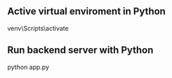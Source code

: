 ## Active virtual enviroment in Python
venv\Scripts\activate

## Run backend server with Python
python app.py

